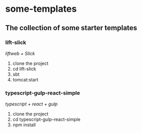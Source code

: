 # some-templates
## The collection of some starter templates


### lift-slick
_liftweb + Slick_

1. clone the project
2. cd lift-slick
3. sbt
4. tomcat:start


### typescript-gulp-react-simple

_typescript + react + gulp_

1. clone the project
2. cd typescript-gulp-react-simple
3. npm install





